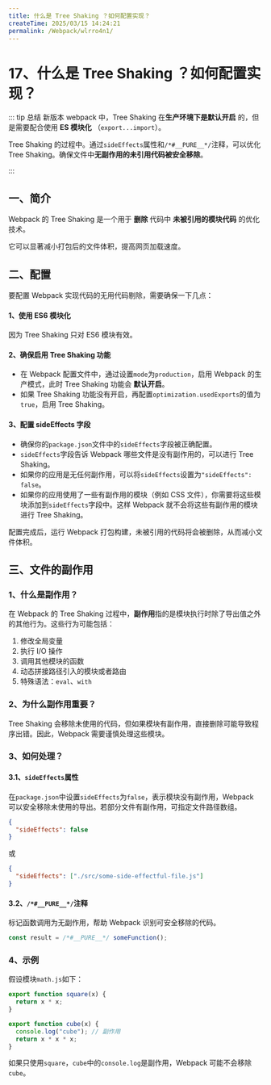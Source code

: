 ```yaml
---
title: 什么是 Tree Shaking ？如何配置实现？
createTime: 2025/03/15 14:24:21
permalink: /Webpack/wlrro4n1/
---
```

# 17、什么是 Tree Shaking ？如何配置实现？

::: tip 总结
新版本 webpack 中，Tree Shaking 在**生产环境下是默认开启** 的，但是需要配合使用 **ES 模块化** （`export...import`）。

Tree Shaking 的过程中。通过`sideEffects`属性和`/*#__PURE__*/`注释，可以优化 Tree Shaking。确保文件中**无副作用的未引用代码被安全移除**。

:::

## 一、简介

Webpack 的 Tree Shaking 是一个用于 **删除** 代码中 **未被引用的模块代码** 的优化技术。

它可以显著减小打包后的文件体积，提高网页加载速度。

## 二、配置

要配置 Webpack 实现代码的无用代码剔除，需要确保一下几点：

#### 1、使用 ES6 模块化

因为 Tree Shaking 只对 ES6 模块有效。

#### 2、确保启用 Tree Shaking 功能

- 在 Webpack 配置文件中，通过设置`mode`为`production`，启用 Webpack 的生产模式，此时 Tree Shaking 功能会 **默认开启**。
- 如果 Tree Shaking 功能没有开启，再配置`optimization.usedExports`的值为`true`，启用 Tree Shaking。

#### 3、配置 sideEffects 字段

- 确保你的`package.json`文件中的`sideEffects`字段被正确配置。
- `sideEffects`字段告诉 Webpack 哪些文件是没有副作用的，可以进行 Tree Shaking。
- 如果你的应用是无任何副作用，可以将`sideEffects`设置为`"sideEffects": false`。
- 如果你的应用使用了一些有副作用的模块（例如 CSS 文件），你需要将这些模块添加到`sideEffects`字段中。这样 Webpack 就不会将这些有副作用的模块进行 Tree Shaking。

配置完成后，运行 Webpack 打包构建，未被引用的代码将会被删除，从而减小文件体积。

## 三、文件的副作用

### 1、什么是副作用？

在 Webpack 的 Tree Shaking 过程中，**副作用**指的是模块执行时除了导出值之外的其他行为。这些行为可能包括：

1. 修改全局变量
2. 执行 I/O 操作
3. 调用其他模块的函数
4. 动态拼接路径引入的模块或者路由
5. 特殊语法：`eval`、`with`

### 2、为什么副作用重要？

Tree Shaking 会移除未使用的代码，但如果模块有副作用，直接删除可能导致程序出错。因此，Webpack 需要谨慎处理这些模块。

### 3、如何处理？

#### 3.1、`sideEffects`属性

在`package.json`中设置`sideEffects`为`false`，表示模块没有副作用，Webpack 可以安全移除未使用的导出。若部分文件有副作用，可指定文件路径数组。

```json
{
  "sideEffects": false
}
```

或

```json
{
  "sideEffects": ["./src/some-side-effectful-file.js"]
}
```

#### 3.2、`/*#__PURE__*/`注释

标记函数调用为无副作用，帮助 Webpack 识别可安全移除的代码。

```javascript
const result = /*#__PURE__*/ someFunction();
```

### 4、示例

假设模块`math.js`如下：

```javascript
export function square(x) {
  return x * x;
}

export function cube(x) {
  console.log("cube"); // 副作用
  return x * x * x;
}
```

如果只使用`square`，`cube`中的`console.log`是副作用，Webpack 可能不会移除`cube`。
